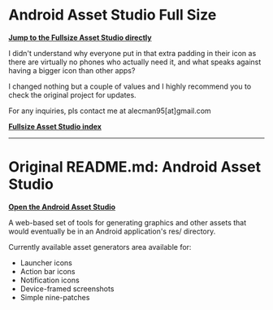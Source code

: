 Android Asset Studio Full Size
====================

 **[Jump to the Fullsize Asset Studio directly](http://reiszecke.github.io/AndroidAssetStudioFullsize/icons-launcher.html)** 

I didn't understand why everyone put in that extra padding in their icon as there are virtually no phones who actually need it, and what speaks against having a bigger icon than other apps?

I changed nothing but a couple of values and I highly recommend you to check the original project for updates.

For any inquiries, pls contact me at alecman95[at]gmail.com

 **[Fullsize Asset Studio index](http://reiszecke.github.io/AndroidAssetStudioFullsize/index.html)** 

------------------------------------------------------------------------------------------------

Original README.md:
Android Asset Studio 
====================

**[Open the Android Asset Studio](http://romannurik.github.io/AndroidAssetStudio/)**

A web-based set of tools for generating graphics and other assets that would eventually be in an Android application's res/ directory.

Currently available asset generators area available for:

- Launcher icons
- Action bar icons
- Notification icons
- Device-framed screenshots
- Simple nine-patches

